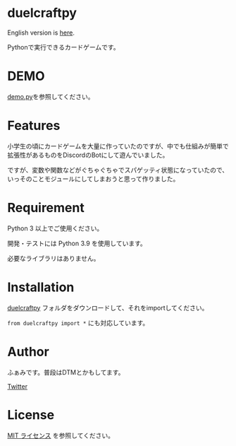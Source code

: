 # duelcraftpy
English version is [here](README-en.md).

Pythonで実行できるカードゲームです。

# DEMO
 
[demo.py](demo.py)を参照してください。
 
# Features
 
小学生の頃にカードゲームを大量に作っていたのですが、中でも仕組みが簡単で拡張性があるものをDiscordのBotにして遊んでいました。

ですが、変数や関数などがぐちゃぐちゃでスパゲッティ状態になっていたので、いっそのことモジュールにしてしまおうと思って作りました。
 
# Requirement
 
Python 3 以上でご使用ください。

開発・テストには Python 3.9 を使用しています。

必要なライブラリはありません。
 
# Installation
 
[duelcraftpy](duelcraftpy) フォルダをダウンロードして、それをimportしてください。

```from duelcraftpy import *``` にも対応しています。

# Author
 
ふぁみです。普段はDTMとかもしてます。

[Twitter](https://twitter.com/__fami__)
 
# License

[MIT ライセンス](https://en.wikipedia.org/wiki/MIT_License) を参照してください。
